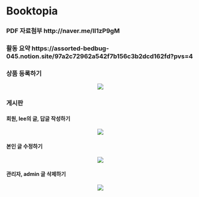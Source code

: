# Booktopia

<h3>PDF 자료첨부 http://naver.me/II1zP9gM</h3>
<h3>활동 요약 https://assorted-bedbug-045.notion.site/97a2c72962a542f7b156c3b2dcd162fd?pvs=4 </h3>
<h3>상품 등록하기</h3>
<p align="center">
  <img src="https://github.com/moonseongjin/Booktopia/assets/124224738/79417f81-27ca-40a5-8104-1c54afe02d91.gif">
</p>

<h3>게시판</h3>
<h4>회원, lee의 글, 답글 작성하기</h4>
<p align="center">
  <img src="https://github.com/moonseongjin/Booktopia/assets/124224738/708d0d70-413d-4df1-a579-bdc29e236afd.gif">
</p>
<h4>본인 글 수정하기</h4>
<p align="center">
  <img src="https://github.com/moonseongjin/Booktopia/assets/124224738/60ccc3ba-88a1-45e6-b647-8e0bc66ecd9d.gif">
</p>
<h4>관리자, admin 글 삭제하기</h4>
<p align="center">
  <img src="https://github.com/moonseongjin/Booktopia/assets/124224738/c186a0e6-f8bf-4970-97c4-3d17f922dc4d.gif">
</p>





